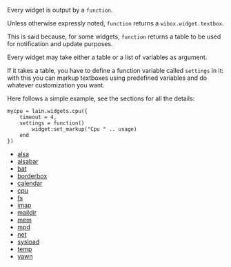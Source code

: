 Every widget is output by a `function`.

Unless otherwise expressly noted, `function` returns a `wibox.widget.textbox`.

This is said because, for some widgets, `function` returns a table to be used for notification and update purposes.

Every widget may take either a table or a list of variables as argument.

If it takes a table, you have to define a function variable called `settings` in it: with this you can markup textboxes using predefined variables and do whatever customization you want.

Here follows a simple example, see the sections for all the details: 

    mycpu = lain.widgets.cpu({
        timeout = 4,
        settings = function()
            widget:set_markup("Cpu " .. usage)
        end
    })

- [alsa](https://github.com/copycat-killer/lain/wiki/alsa)
- [alsabar](https://github.com/copycat-killer/lain/wiki/alsabar)
- [bat](https://github.com/copycat-killer/lain/wiki/bat)
- [borderbox](https://github.com/copycat-killer/lain/wiki/borderbox)
- [calendar](https://github.com/copycat-killer/lain/wiki/calendar)
- [cpu](https://github.com/copycat-killer/lain/wiki/cpu)
- [fs](https://github.com/copycat-killer/lain/wiki/fs)
- [imap](https://github.com/copycat-killer/lain/wiki/imap)
- [maildir](https://github.com/copycat-killer/lain/wiki/maildir)
- [mem](https://github.com/copycat-killer/lain/wiki/mem)
- [mpd](https://github.com/copycat-killer/lain/wiki/mpd)
- [net](https://github.com/copycat-killer/lain/wiki/net)
- [sysload](https://github.com/copycat-killer/lain/wiki/sysload)
- [temp](https://github.com/copycat-killer/lain/wiki/temp)
- [yawn](https://github.com/copycat-killer/lain/wiki/yawn)